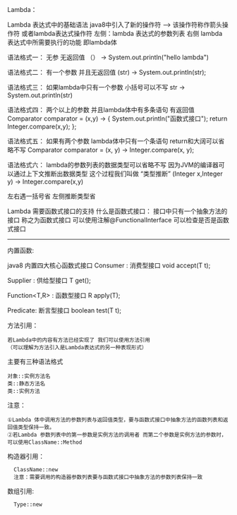 Lambda：
   
   Lambda 表达式中的基础语法 java8中引入了新的操作符 —> 该操作符称作箭头操作符 或者lambda表达式操作符
   左侧：lambda 表达式的参数列表
   右侧 lambda 表达式中所需要执行的功能 即lambda体
 
   语法格式一： 无参 无返回值
             （） -> System.out.println("hello lambda")
             
   语法格式二： 有一个参数 并且无返回值
             (str) -> System.out.println(str);
             
   语法格式三： 如果lambda中只有一个参数 小括号可以不写
             str -> System.out.println(str)
             
   语法格式四： 两个以上的参数 并且lambda体中有多条语句 有返回值
             Comparator<Integer> comparator  = (x,y) -> {
              System.out.println("函数式接口");
              return  Integer.compare(x,y);
          };
          
   语法格式五： 如果有两个参数 lambda体中只有一个条语句 return和大阔可以省略不写
                    Comparator<Integer> comparator = (x, y) -> Integer.compare(x, y);
 
   语法格式六： lambda的参数列表的数据类型可以省略不写 因为JVM的编译器可以通过上下文推断出数据类型 这个过程我们叫做 “类型推断”
                 (Integer x,Integer y) -> Integer.compare(x,y)
 
  左右遇一括号省
  左侧推断类型省
 
  Lambda 需要函数式接口的支持
  什么是函数式接口： 接口中只有一个抽象方法的接口 称之为函数式接口  可以使用注解@FunctionalInterface
                     可以检查是否是函数式接口
 
------------------------------------------------------------------

 内置函数:
 
 java8 内置四大核心函数式接口
 Consumer<T> : 消费型接口
     void accept(T t);
  
 Supplier<T> : 供给型接口
     T get();
  
 Function<T,R> : 函数型接口
      R apply(T);
  
 Predicate<T>: 断言型接口
      boolean test(T t);
 
  方法引用：

    若Lambda中的内容有方法已经实现了 我们可以使用方法引用
    （可以理解为方法引入是Lambda表达式的另一种表现形式）
 
   主要有三种语法格式
   
    对象::实例方法名
    类::静态方法名
    类::实例方法
 
   注意：
   
    ①Lambda 体中调用方法的参数列表与返回值类型，要与函数式接口中抽象方法的函数列表和返回值类型保持一致。
    ②若Lambda 参数列表中的第一参数是实例方法的调用者 而第二个参数是实例方法的参数时，可以使用ClassName::Method
     
   构造器引用：
   
      ClassName::new
      注意：需要调用的构造器参数列表要与函数式接口中抽象方法的参数列表保持一致
   数组引用:
   
      Type::new